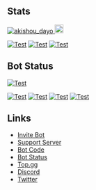 ## Stats
 <a href="https://github.com/akishoudayo/akishoudayo"><img src="https://komarev.com/ghpvc/?username=akishoudayo" alt="akishou_dayo" />
 <a href="http://twitter.com/akishou_dayo"><img height="20" src="https://img.shields.io/twitter/follow/trash_developer?label=Twitter&logo=twitter&style=flat">
 
 [![Test](https://github-readme-stats.vercel.app/api/wakatime?username=akishoudayo&layout=compact)](https://wakatime.com/@akishoudayo)
 [![Test](https://github-readme-stats.vercel.app/api/top-langs/?username=akishoudayo&layout=compact)](https://github.com/akishoudayo)
 [![Test](https://github-profile-summary-cards.vercel.app/api/cards/profile-details?username=akishoudayo&theme=default)](https://github.com/akishoudayo)

## Bot Status
 [![Test](https://github-readme-stats.vercel.app/api/pin/?username=akishoudayo&repo=python-bot)](https://github.com/akishoudayo/python-bot)
  
 [![Test](https://github.com/akishoudayo/Discord-Bot/actions/workflows/test.yml/badge.svg)](https://github.com/akishoudayo/Discord-Bot/actions/workflows/test.yml)
 [![Test](https://akishoudayo.herokuapp.com/botstatus?app=akishoudayo-bot)](https://akishoudayo.herokuapp.com)
 [![Test](https://akishoudayo.herokuapp.com/versionsvg)](https://github.com/akishoudayo/python-bot/commits/main)
 [![Test](https://akishoudayo.herokuapp.com/releasesvg?repo=akishoudayo/python-bot)](https://github.com/akishoudayo/Discord-Bot/releases/latest)

## Links
 - [Invite Bot](https://discord.com/api/oauth2/authorize?client_id=907167351634542593&permissions=8&scope=bot%20applications.commands)
 - [Support Server](https://discord.gg/6XnHAAHuRq)
 - [Bot Code](https://github.com/akishoudayo/python-bot)
 - [Bot Status](https://akishoudayo.herokuapp.com)
 - [Top.gg](https://top.gg/bot/907167351634542593)
 - [Discord](https://discordapp.com/users/897030094290321468)
 - [Twitter](https://twitter.com/trash_developer)
